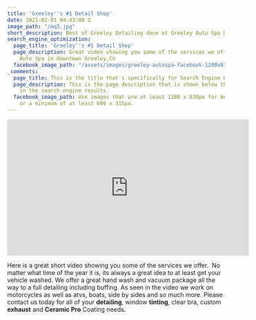 ```yaml
---
title: 'Greeley''s #1 Detail Shop'
date: 2021-02-01 04:43:00 Z
image_path: "/mq3.jpg"
short_description: Best of Greeley Detailing done at Greeley Auto Spa Downtown.
search_engine_optimization:
  page_title: 'Greeley''s #1 Detail Shop'
  page_description: Great video showing you some of the services we offer at Greeley
    Auto Spa in downtown Greeley,Co
  facebook_image_path: "/assets/images/greeley-autospa-facebook-1200x630.png"
_comments:
  page_title: This is the title that's specifically for Search Engine Optimization.
  page_description: This is the page description that is shown below the page title
    in the search engine results.
  facebook_image_path: Use images that are at least 1200 x 630px for best results
    or a minimum of at least 600 x 315px.
---
```


<div class="cms-embed" data-cms-embed="PGlmcmFtZSB3aWR0aD0iNTYwIiBoZWlnaHQ9IjMxNSIgc3JjPSJodHRwczovL3d3dy55b3V0dWJlLW5vY29va2llLmNvbS9lbWJlZC9OSi1DOGdyUGNkbyIgZnJhbWVib3JkZXI9IjAiIGFsbG93PSJhY2NlbGVyb21ldGVyOyBhdXRvcGxheTsgY2xpcGJvYXJkLXdyaXRlOyBlbmNyeXB0ZWQtbWVkaWE7IGd5cm9zY29wZTsgcGljdHVyZS1pbi1waWN0dXJlIiBhbGxvd2Z1bGxzY3JlZW4+PC9pZnJhbWU+"><iframe width="560" height="315" src="https://www.youtube-nocookie.com/embed/NJ-C8grPcdo" frameborder="0" allow="accelerometer; autoplay; clipboard-write; encrypted-media; gyroscope; picture-in-picture" allowfullscreen=""></iframe></div>

Here is a great short video showing you some of the services we offer.&nbsp; No matter what time of the year it is, its always a great idea to at least get your vehicle washed. We offer a great hand wash and vacuum package all the way to a full detailing including buffing. As seen in the video we work on motorcycles as well as atvs, boats, side by sides and so much more. Please contact us today for all of your **detailing**, window **tinting**, clear bra, custom **exhaust** and **Ceramic Pro** Coating needs.
